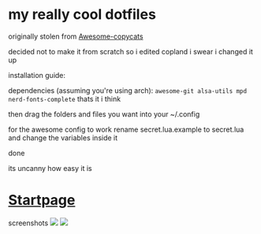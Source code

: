 # my really cool dotfiles
originally stolen from [Awesome-copycats](https://github.com/lcpz/awesome-copycats)

decided not to make it from scratch so i edited copland i swear i changed it up

installation guide:

dependencies (assuming you're using arch):
```awesome-git alsa-utils mpd nerd-fonts-complete``` thats it i think

then drag the folders and files you want into your ~/.config

for the awesome config to work rename secret.lua.example to secret.lua and change the variables inside it

done 

its uncanny how easy it is

# [Startpage](https://moosyu.github.io/dotfiles/firefox/startpage/index.html)

screenshots
<img src="https://raw.githubusercontent.com/Moosyu/dotfiles/main/screenshots/2022-12-06_07-29.png">
<img src="https://raw.githubusercontent.com/Moosyu/dotfiles/main/screenshots/2022-12-06_07-29_1.png">